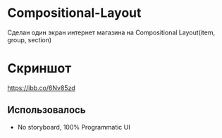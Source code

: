 # Compositional-Layout
Cделан один экран интернет магазина на Compositional Layout(item, group, section) 

# Скриншот
https://ibb.co/6Nv85zd

## **Использовалось**
- No storyboard, 100% Programmatic UI
